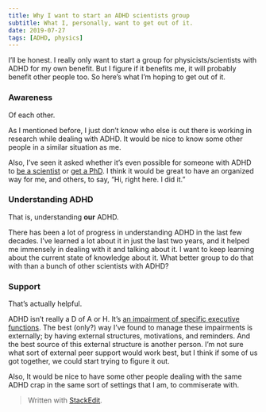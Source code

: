```yaml
---
title: Why I want to start an ADHD scientists group
subtitle: What I, personally, want to get out of it.
date: 2019-07-27
tags: [ADHD, physics]
---
```


I’ll be honest. I really only want to start a group for physicists/scientists with ADHD for my own benefit. But I figure if it benefits me, it will probably benefit other people too. So here’s what I’m hoping to get out of it.

### Awareness
Of each other.

As I mentioned before, I just don’t know who else is out there is working in research while dealing with ADHD. It would be nice to know some other people in a similar situation as me.

Also, I’ve seen it asked whether it’s even possible for someone with ADHD to [be a scientist]([https://www.reddit.com/r/Physics/comments/9xc4ut/can_someone_with_inattentive_adhd_be_a_scientist/](https://www.reddit.com/r/Physics/comments/9xc4ut/can_someone_with_inattentive_adhd_be_a_scientist/)) or [get a PhD]([https://www.quora.com/Is-pursuing-a-PhD-degree-a-good-idea-for-people-with-ADD-ADHD](https://www.quora.com/Is-pursuing-a-PhD-degree-a-good-idea-for-people-with-ADD-ADHD)). I think it would be great to have an organized way for me, and others, to say, “Hi, right here. I did it.”

### Understanding ADHD
That is, understanding **our** ADHD.

There has been a lot of progress in understanding ADHD in the last few decades. I’ve learned a lot about it in just the last two years, and it helped me immensely in dealing with it and talking about it. I want to keep learning about the current state of knowledge about it. What better group to do that with than a bunch of other scientists with ADHD?

### Support
That’s actually helpful.

ADHD isn’t really a D of A or H. It’s [an impairment of specific executive functions]([https://www.additudemag.com/7-executive-function-deficits-linked-to-adhd/](https://www.additudemag.com/7-executive-function-deficits-linked-to-adhd/)). The best (only?) way I’ve found to manage these impairments is externally; by having external structures, motivations, and reminders. And the best source of this external structure is another person. I’m not sure what sort of external peer support would work best, but I think if some of us got together, we could start trying to figure it out.

Also, It would be nice to have some other people dealing with the same ADHD crap in the same sort of settings that I am, to commiserate with.


> Written with [StackEdit](https://stackedit.io/).
<!--stackedit_data:
eyJoaXN0b3J5IjpbMTk4NzM5NTkwMl19
-->